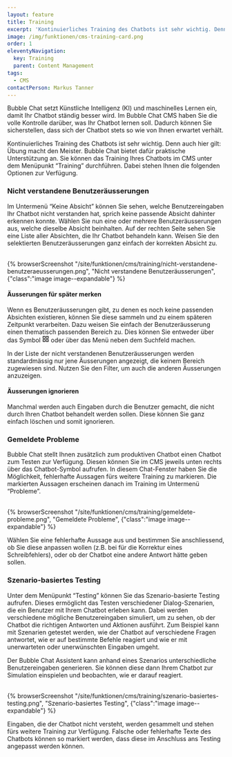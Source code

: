 ```yaml
---
layout: feature
title: Training
excerpt: 'Kontinuierliches Training des Chatbots ist sehr wichtig. Denn auch hier gilt: Übung macht den Meister. Bubble Chat bietet dafür praktische Unterstützung an.'
image: /img/funktionen/cms-training-card.png
order: 1
eleventyNavigation:
  key: Training
  parent: Content Management
tags:
  - CMS
contactPerson: Markus Tanner
---
```


Bubble Chat setzt Künstliche Intelligenz (KI) und maschinelles Lernen ein, damit Ihr Chatbot ständig besser wird. Im Bubble Chat CMS haben Sie die volle Kontrolle darüber, was Ihr Chatbot lernen soll. Dadurch können Sie sicherstellen, dass sich der Chatbot stets so wie von Ihnen erwartet verhält.

Kontinuierliches Training des Chatbots ist sehr wichtig. Denn auch hier gilt: Übung macht den Meister. Bubble Chat bietet dafür praktische Unterstützung an. Sie können das Training Ihres Chatbots im CMS unter dem Menüpunkt “Training” durchführen. Dabei stehen Ihnen die folgenden Optionen zur Verfügung.

### Nicht verstandene Benutzeräusserungen

Im Untermenü “Keine Absicht” können Sie sehen, welche Benutzereingaben Ihr Chatbot nicht verstanden hat, sprich keine passende Absicht dahinter erkennen konnte. Wählen Sie nun eine oder mehrere Benutzeräusserungen aus, welche dieselbe Absicht beinhalten. Auf der rechten Seite sehen Sie eine Liste aller Absichten, die Ihr Chatbot behandeln kann. Weisen Sie den selektierten Benutzeräusserungen ganz einfach der korrekten Absicht zu.

<br>
{% browserScreenshot "/site/funktionen/cms/training/nicht-verstandene-benutzeraeusserungen.png", "Nicht verstandene Benutzeräusserungen", {"class":"image image--expandable"} %}
<br>

#### Äusserungen für später merken

Wenn es Benutzeräusserungen gibt, zu denen es noch keine passenden Absichten existieren, können Sie diese sammeln und zu einem späteren Zeitpunkt verarbeiten. Dazu weisen Sie einfach der Benutzeräusserung einen thematisch passenden Bereich zu. Dies können Sie entweder über das Symbol <img src="appstore.svg" style="height:1rem; vertical-align: baseline;"/> oder über das Menü neben dem Suchfeld machen.

In der Liste der nicht verstandenen Benutzeräusserungen werden standardmässig nur jene Äusserungen angezeigt, die keinem Bereich zugewiesen sind. Nutzen Sie den Filter, um auch die anderen Äusserungen anzuzeigen.

#### Äusserungen ignorieren

Manchmal werden auch Eingaben durch die Benutzer gemacht, die nicht durch Ihren Chatbot behandelt werden sollen. Diese können Sie ganz einfach löschen und somit ignorieren.

### Gemeldete Probleme

Bubble Chat stellt Ihnen zusätzlich zum produktiven Chatbot einen Chatbot zum Testen zur Verfügung. Diesen können Sie im CMS jeweils unten rechts über das Chatbot-Symbol aufrufen. In diesem Chat-Fenster haben Sie die Möglichkeit, fehlerhafte Aussagen fürs weitere Training zu markieren. Die markierten Aussagen erscheinen danach im Training im Untermenü “Probleme”.

<br>
{% browserScreenshot "/site/funktionen/cms/training/gemeldete-probleme.png", "Gemeldete Probleme", {"class":"image image--expandable"} %}
<br>

Wählen Sie eine fehlerhafte Aussage aus und bestimmen Sie anschliessend, ob Sie diese anpassen wollen (z.B. bei für die Korrektur eines Schreibfehlers), oder ob der Chatbot eine andere Antwort hätte geben sollen.

### Szenario-basiertes Testing

Unter dem Menüpunkt “Testing” können Sie das Szenario-basierte Testing aufrufen. Dieses ermöglicht das Testen verschiedener Dialog-Szenarien, die ein Benutzer mit Ihrem Chatbot erleben kann. Dabei werden verschiedene mögliche Benutzereingaben simuliert, um zu sehen, ob der Chatbot die richtigen Antworten und Aktionen ausführt. Zum Beispiel kann mit Szenarien getestet werden, wie der Chatbot auf verschiedene Fragen antwortet, wie er auf bestimmte Befehle reagiert und wie er mit unerwarteten oder unerwünschten Eingaben umgeht.

Der Bubble Chat Assistent kann anhand eines Szenarios unterschiedliche Benutzereingaben generieren. Sie können diese dann Ihrem Chatbot zur Simulation einspielen und beobachten, wie er darauf reagiert.

<br>
{% browserScreenshot "/site/funktionen/cms/training/szenario-basiertes-testing.png", "Szenario-basiertes Testing", {"class":"image image--expandable"} %}
<br>

Eingaben, die der Chatbot nicht versteht, werden gesammelt und stehen fürs weitere Training zur Verfügung. Falsche oder fehlerhafte Texte des Chatbots können so markiert werden, dass diese im Anschluss ans Testing angepasst werden können.
